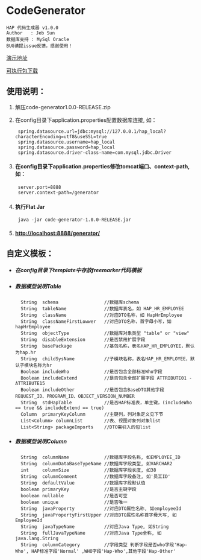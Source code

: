 # CodeGenerator
    HAP 代码生成器 v1.0.0
    Author   : Jeb Sun
    数据库支持 : MySql Oracle
    BUG请提issue反馈，感谢使用！

[演示地址](https://jebsun.github.io/CodeGenerator/src/main/webapp/demo.html)

[可执行包下载](https://github.com/JebSun/CodeGenerator/blob/master/release/code-generator1.0.0-RELEASE.zip)

## 使用说明：<br/>
1. 解压code-generator1.0.0-RELEASE.zip
2. 在config目录下application.properties配置数据库连接, 如：

		spring.datasource.url=jdbc:mysql://127.0.0.1/hap_local?characterEncoding=utf8&useSSL=true
		spring.datasource.username=hap_local
		spring.datasource.password=hap_local
		spring.datasource.driver-class-name=com.mysql.jdbc.Driver
3. #### 在config目录下application.properties修改tomcat端口、context-path, 如：

		server.port=8888
		server.context-path=/generator
4. #### 执行Flat Jar

		java -jar code-generator-1.0.0-RELEASE.jar

5. #### [http://localhost:8888/generator/](http://localhost:8888/generator/)

## 自定义模板：<br/>
* ##### 在config目录下template中存放freemarker代码模板
* ##### 数据模型说明Table

		String  schema                 //数据库schema
		String  tableName              //数据库表名，如 HAP_HR_EMPLOYEE
		String  className              //对应DTO名称，如 HapHrEmployee
		String  classNameFirstLowwer   //对应DTO名称，首字母小写，如 hapHrEmployee
		String  objectType             //数据库对象类型 "table" or "view"
		String  disableExtension       //是否禁用扩展字段
		String  basePackage            //基包名称，表名HAP_HR_EMPLOYEE，默认为hap.hr
		String  childSysName           //子模块名称，表名HAP_HR_EMPLOYEE，默认子模块名称为hr
		Boolean includeWho             //是否包含全部标准Who字段
		Boolean includeExtend          //是否包含全部扩展字段 ATTRIBUTE01 - ATTRIBUTE15
		Boolean includeOther           //是否包含BaseDTO其他字段 REQUEST_ID、PROGRAM_ID、OBJECT_VERSION_NUMBER
		String  stdHapTable            //是否HAP标准表，单主键，(includeWho == true && includeExtend == true)
		Column  primaryKeyColunm       //主键列，列对象定义见下节
		List<Column> columnList        //表、视图对象列对象list
		List<String> packageImports    //DTO需引入的包list

* ##### 数据模型说明Column

		String  columnName             //数据库字段名称, 如EMPLOYEE_ID
		String  columnDataBaseTypeName //数据库字段类型, 如VARCHAR2
		int     columnSize             //数据库字段长度, 如38
		String  columnComment          //数据库字段备注, 如'员工ID'
		String  defaultValue           //数据库字段默认值
		boolean primaryKey             //是否主键字段
		boolean nullable               //是否可空
		boolean unique                 //是否唯一
		String  javaProperty           //对应DTO属性名称, 如employeeId
		String  javaPropertyFirstUpper //对应DTO属性名称首字母大写, 如EmployeeId
		String  javaTypeName           //对应Java Type, 如String
		String  fullJavaTypeName       //对应Java Type全称, 如java.lang.String
		String  columnCategory         //字段类型 判断字段是否who字段'Hap-Who', HAP标准字段'Normal' ,WHO字段'Hap-Who',其他字段'Hap-Other'

